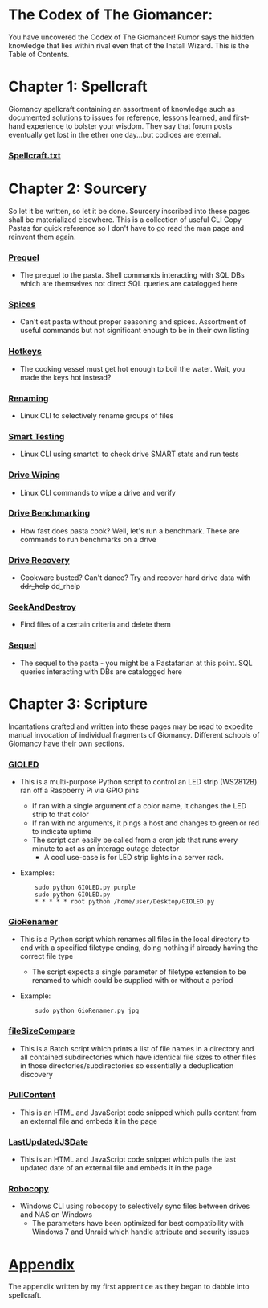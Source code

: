 # The Codex of The Giomancer:
You have uncovered the Codex of The Giomancer! Rumor says the hidden knowledge that lies within rival even that of the Install Wizard. This is the Table of Contents.

# Chapter 1: Spellcraft
Giomancy spellcraft containing an assortment of knowledge such as documented solutions to issues for reference, lessons learned, and first-hand experience to bolster your wisdom. They say that forum posts eventually get lost in the ether one day...but codices are eternal.

### [Spellcraft.txt](Spellcraft.txt)

# Chapter 2: Sourcery
So let it be written, so let it be done. Sourcery inscribed into these pages shall be materialized elsewhere. This is a collection of useful CLI Copy Pastas for quick reference so I don't have to go read the man page and reinvent them again.

### [Prequel](Sourcery/prequel.sh)
* The prequel to the pasta. Shell commands interacting with SQL DBs which are themselves not direct SQL queries are catalogged here
### [Spices](Sourcery/spices.sh)
* Can't eat pasta without proper seasoning and spices. Assortment of useful commands but not significant enough to be in their own listing
### [Hotkeys](Sourcery/hotkeys.txt)
* The cooking vessel must get hot enough to boil the water. Wait, you made the keys hot instead?
### [Renaming](Sourcery/renaming.sh)
* Linux CLI to selectively rename groups of files
### [Smart Testing](Sourcery/smart.sh)
* Linux CLI using smartctl to check drive SMART stats and run tests
### [Drive Wiping](Sourcery/zero.sh)
* Linux CLI commands to wipe a drive and verify
### [Drive Benchmarking](Sourcery/benchmark.sh)
* How fast does pasta cook? Well, let's run a benchmark. These are commands to run benchmarks on a drive
### [Drive Recovery](Sourcery/ddr.sh)
* Cookware busted? Can't dance? Try and recover hard drive data with ~~ddr_help~~ dd_rhelp
### [SeekAndDestroy](Sourcery/seekAndDestroy.sh)
* Find files of a certain criteria and delete them
### [Sequel](Sourcery/sequel.sql)
* The sequel to the pasta - you might be a Pastafarian at this point. SQL queries interacting with DBs are catalogged here

# Chapter 3: Scripture
Incantations crafted and written into these pages may be read to expedite manual invocation of individual fragments of Giomancy. Different schools of Giomancy have their own sections.

### [GIOLED](Scripture/Python/GIOLED.py)
* This is a multi-purpose Python script to control an LED strip (WS2812B) ran off a Raspberry Pi via GPIO pins
  * If ran with a single argument of a color name, it changes the LED strip to that color
  * If ran with no arguments, it pings a host and changes to green or red to indicate uptime
  * The script can easily be called from a cron job that runs every minute to act as an interage outage detector
     * A cool use-case is for LED strip lights in a server rack.
* Examples:

          sudo python GIOLED.py purple
          sudo python GIOLED.py
          * * * * * root python /home/user/Desktop/GIOLED.py

### [GioRenamer](Scripture/Python/GioRenamer.py)
* This is a Python script which renames all files in the local directory to end with a specified filetype ending, doing nothing if already having the correct file type
  * The script expects a single parameter of filetype extension to be renamed to which could be supplied with or without a period
* Example:

          sudo python GioRenamer.py jpg
          
### [fileSizeCompare](Scripture/Batch/fileSizeCompare.bat)
* This is a Batch script which prints a list of file names in a directory and all contained subdirectories which have identical file sizes to other files in those directories/subdirectories so essentially a deduplication discovery

### [PullContent](Scripture/JavaScript/PullContent.js)
* This is an HTML and JavaScript code snipped which pulls content from an external file and embeds it in the page

### [LastUpdatedJSDate](Scripture/JavaScript/LastUpdatedJSDate.js)
* This is an HTML and JavaScript code snippet which pulls the last updated date of an external file and embeds it in the page

### [Robocopy](Scripture/CMD/Robocopy.cmd)
* Windows CLI using robocopy to selectively sync files between drives and NAS on Windows
   * The parameters have been optimized for best compatibility with Windows 7 and Unraid which handle attribute and security issues

# [Appendix](appendix.txt)
The appendix written by my first apprentice as they began to dabble into spellcraft.
